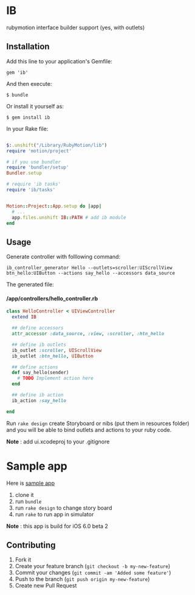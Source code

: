 # IB 

rubymotion interface builder support (yes, with outlets)

## Installation

Add this line to your application's Gemfile:

    gem 'ib'

And then execute:

    $ bundle

Or install it yourself as:

    $ gem install ib

In your Rake file:

```ruby

$:.unshift("/Library/RubyMotion/lib")  
require 'motion/project'  

# if you use bundler
require 'bundler/setup'  
Bundler.setup

# require 'ib tasks'
require 'ib/tasks'


Motion::Project::App.setup do |app|
  # ...
  app.files.unshift IB::PATH # add ib module
end

```

## Usage

Generate controller with folllowing command:

```
ib_controller_generator Hello --outlets=scroller:UIScrollView btn_hello:UIButton --actions say_hello --accessors data_source
```

The generated file:

#### /app/controllers/hello_controller.rb
```ruby
class HelloController < UIViewController
  extend IB

  ## define accessors
  attr_accessor :data_source, :view, :scroller, :htn_hello

  ## define ib outlets
  ib_outlet :scroller, UIScrollView
  ib_outlet :btn_hello, UIButton

  ## define actions
  def say_hello(sender)
    # TODO Implement action here
  end

  ## define ib action 
  ib_action :say_hello

end
```

Run `rake design` create Storyboard or nibs (put them in resources folder) and you will be able to bind outlets and actions to your ruby code.

**Note** : add ui.xcodeproj to your .gitignore

# Sample app

Here is [sample app](https://github.com/yury/ibsample)

1. clone it 
2. run `bundle`
3. run `rake design` to change story board
4. run `rake` to run app in simulator

**Note** : this app is build for iOS 6.0 beta 2

## Contributing

1. Fork it
2. Create your feature branch (`git checkout -b my-new-feature`)
3. Commit your changes (`git commit -am 'Added some feature'`)
4. Push to the branch (`git push origin my-new-feature`)
5. Create new Pull Request
